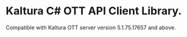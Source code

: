 # Kaltura C# OTT API Client Library.
Compatible with Kaltura OTT server version 5.1.75.17657 and above.
